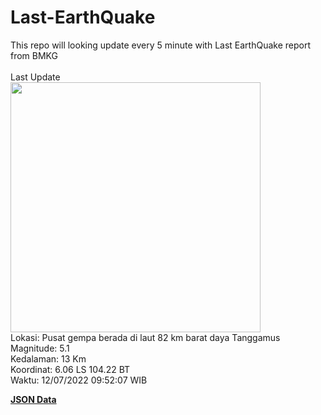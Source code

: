 # Last-EarthQuake
This repo will looking update every 5 minute with Last EarthQuake report from BMKG
<br>
<br>
Last Update
<br>
<img src="https://ews.bmkg.go.id/TEWS/data/20220712095207.mmi.jpg" width="400"/>
<br>
Lokasi: Pusat gempa berada di laut 82 km barat daya Tanggamus <br>
Magnitude: 5.1 <br>
Kedalaman: 13 Km <br>
Koordinat: 6.06 LS 104.22 BT <br>
Waktu: 12/07/2022 09:52:07 WIB <br>

<a href="./data/data.json">**JSON Data**</a>
